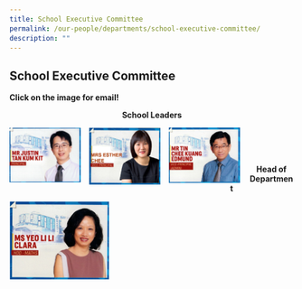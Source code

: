 ```yaml
---
title: School Executive Committee
permalink: /our-people/departments/school-executive-committee/
description: ""
---
```

## School Executive Committee

**Click on the image for email!**

**<center>School Leaders</center>**

<p><a href="mailto:Justin_TAN@schools.gov.sg">
<img style="width:25%;margin-right:15px;" align = "left" src="/images/Our%20People/Departments/School%20Executive%20Committee/School%20Exec%201.png">
</a></p>


<p><a href="mailto:Lee_Chui_Eng@schools.gov.sg">
<img style="width:25%;margin-right:15px;" align = "left" src="/images/Our%20People/Departments/School%20Executive%20Committee/School%20Exec%202.png">
</a></p>


<p><a href="mailto:Edmund_TIN@schools.gov.sg">
<img style="width:25%;margin-right:15px;" align = "left" src="/images/Our%20People/Departments/School%20Executive%20Committee/School%20Exec%203.png">
</a></p>

<br><br><br>

**<center>Head of Department</center>**

<p><a href="mailto:yeo_li_li_clara@schools.gov.sg">
<img style="width:35%" src="/images/Our%20People/Departments/School%20Executive%20Committee/School%20Exec%204.png">
</a></p>